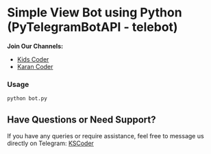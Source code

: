 # Simple View Bot using Python (PyTelegramBotAPI - telebot)

**Join Our Channels:**
   - [Kids Coder](https://t.me/kids_coder)
   - [Karan Coder](https://t.me/karancoder)

### Usage
```python bot.py```

## Have Questions or Need Support?
   If you have any queries or require assistance, feel free to message us directly on Telegram: [KSCoder](https://t.me/kscoder)




